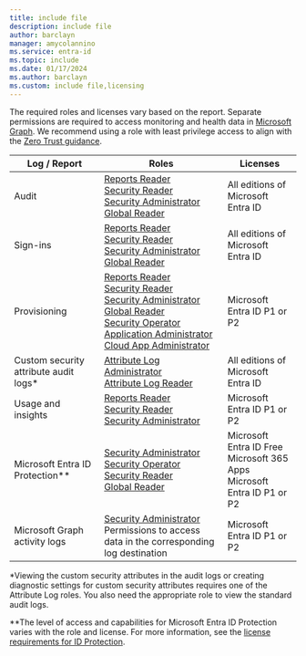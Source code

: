 ```yaml
---
title: include file
description: include file
author: barclayn
manager: amycolannino
ms.service: entra-id
ms.topic: include
ms.date: 01/17/2024
ms.author: barclayn
ms.custom: include file,licensing
---
```


The required roles and licenses vary based on the report. Separate permissions are required to access monitoring and health data in [Microsoft Graph](/graph/permissions-overview). We recommend using a role with least privilege access to align with the [Zero Trust guidance](/security/zero-trust/zero-trust-overview).

| Log / Report | Roles | Licenses |
|--|--|--|
| Audit | [Reports Reader](../identity/role-based-access-control/permissions-reference.md#reports-reader)<br>[Security Reader](../identity/role-based-access-control/permissions-reference.md#security-reader)<br>[Security Administrator](../identity/role-based-access-control/permissions-reference.md#security-administrator)<br>[Global Reader](../identity/role-based-access-control/permissions-reference.md#global-reader)<br>| All editions of Microsoft Entra ID |
| Sign-ins | [Reports Reader](../identity/role-based-access-control/permissions-reference.md#reports-reader)<br>[Security Reader](../identity/role-based-access-control/permissions-reference.md#security-reader)<br>[Security Administrator](../identity/role-based-access-control/permissions-reference.md#security-administrator)<br>[Global Reader](../identity/role-based-access-control/permissions-reference.md#global-reader)<br> | All editions of Microsoft Entra ID |
| Provisioning | [Reports Reader](../identity/role-based-access-control/permissions-reference.md#reports-reader)<br>[Security Reader](../identity/role-based-access-control/permissions-reference.md#security-reader)<br>[Security Administrator](../identity/role-based-access-control/permissions-reference.md#security-administrator)<br>[Global Reader](../identity/role-based-access-control/permissions-reference.md#global-reader)<br>[Security Operator](../identity/role-based-access-control/permissions-reference.md#security-operator)<br>[Application Administrator](../identity/role-based-access-control/permissions-reference.md#application-administrator)<br>[Cloud App Administrator](../identity/role-based-access-control/permissions-reference.md#cloud-application-administrator)<br> | Microsoft Entra ID P1 or P2 |
| Custom security attribute audit logs* | [Attribute Log Administrator](../identity/role-based-access-control/permissions-reference.md#attribute-log-administrator)<br>[Attribute Log Reader](../identity/role-based-access-control/permissions-reference.md#attribute-log-reader) | All editions of Microsoft Entra ID |
| Usage and insights | [Reports Reader](../identity/role-based-access-control/permissions-reference.md#reports-reader)<br>[Security Reader](../identity/role-based-access-control/permissions-reference.md#security-reader)<br>[Security Administrator](../identity/role-based-access-control/permissions-reference.md#security-administrator) | Microsoft Entra ID P1 or P2 |
| Microsoft Entra ID Protection** | [Security Administrator](../identity/role-based-access-control/permissions-reference.md#security-administrator)<br>[Security Operator](../identity/role-based-access-control/permissions-reference.md#security-operator)<br>[Security Reader](../identity/role-based-access-control/permissions-reference.md#security-reader)<br>[Global Reader](../identity/role-based-access-control/permissions-reference.md#global-reader)<br> | Microsoft Entra ID Free<br>Microsoft 365 Apps<br>Microsoft Entra ID P1 or P2 |
| Microsoft Graph activity logs | [Security Administrator](../identity/role-based-access-control/permissions-reference.md#security-administrator)<br>Permissions to access data in the corresponding log destination | Microsoft Entra ID P1 or P2 |

*Viewing the custom security attributes in the audit logs or creating diagnostic settings for custom security attributes requires one of the Attribute Log roles. You also need the appropriate role to view the standard audit logs.

**The level of access and capabilities for Microsoft Entra ID Protection varies with the role and license. For more information, see the [license requirements for ID Protection](~/id-protection/overview-identity-protection.md#license-requirements).
